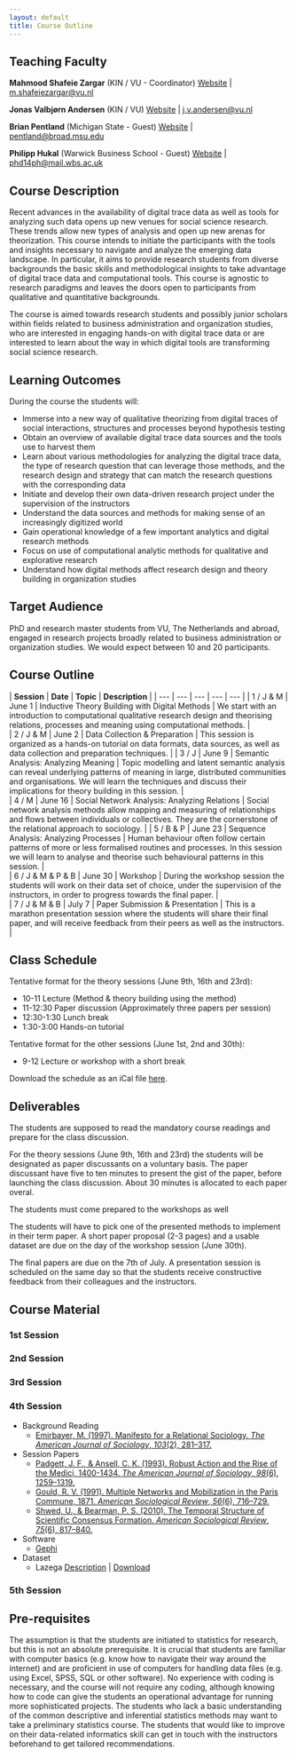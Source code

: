```yaml
---
layout: default
title: Course Outline
---
```


## Teaching Faculty

**Mahmood Shafeie Zargar** (KIN / VU - Coordinator)
[Website](http://www.kinresearch.nl/person/mahmood-zargar/) | m.shafeiezargar@vu.nl

**Jonas Valbjørn Andersen** (KIN / VU)
[Website](http://www.kinresearch.nl/person/jonas-valbjorn-andersen/) | j.v.andersen@vu.nl

**Brian Pentland** (Michigan State - Guest)
[Website](http://broad.msu.edu/facultystaff/pentland/) | pentland@broad.msu.edu

**Philipp Hukal** (Warwick Business School - Guest)
[Website](https://www.linkedin.com/in/phukal) | phd14ph@mail.wbs.ac.uk 


## Course Description

Recent advances in the availability of digital trace data as well as tools for analyzing such data opens up new venues for social science research. These trends allow new types of analysis and open up new arenas for theorization. This course intends to initiate the participants with the tools and insights necessary to navigate and analyze the emerging data landscape. In particular, it aims to provide research students from diverse backgrounds the basic skills and methodological insights to take advantage of digital trace data and computational tools. This course is agnostic to research paradigms and leaves the doors open to participants from qualitative and quantitative backgrounds.

The course is aimed towards research students and possibly junior scholars within fields related to business administration and organization studies, who are interested in engaging hands-on with digital trace data or are interested to learn about the way in which digital tools are transforming social science research.

## Learning Outcomes

During the course the students will:

- Immerse into a new way of qualitative theorizing from digital traces of social interactions, structures and processes beyond hypothesis testing
- Obtain an overview of available digital trace data sources and the tools use to harvest them
- Learn about various methodologies for analyzing the digital trace data, the type of research question that can leverage those methods, and the research design and strategy that can match the research questions with the corresponding data
- Initiate and develop their own data-driven research project under the supervision of the instructors
- Understand the data sources and methods for making sense of an increasingly digitized world
- Gain operational knowledge of a few important analytics and digital research methods
- Focus on use of computational analytic methods for qualitative and explorative research
- Understand how digital methods affect research design and theory building in organization studies 

## Target Audience 

PhD and research master students from VU, The Netherlands and abroad, engaged in research projects broadly related to business administration or organization studies. We would expect between 10 and 20 participants. 

## Course Outline
| **Session** | **Date** | **Topic** | **Description** | 
| --- | --- | --- | --- | --- |
| 1 / J & M | June 1 | Inductive Theory Building with Digital Methods | We start with an introduction to computational qualitative research design and theorising relations, processes and meaning using computational methods. |                                                                                                                                                                                                                                                                                                                                                                                                                                                                                                                                                                                                                                                                                                                                                                                                                                                                                                                                                                                                                                                                                                                                                                                                                                                                                                                                                                                                                                                                                                                                                                    
| 2 / J & M | June 2 | Data Collection & Preparation | This session is organized as a hands-on tutorial on data formats, data sources, as well as data collection and preparation techniques.                                                                                                       |
| 3 / J | June 9 | Semantic Analysis: Analyzing Meaning | Topic modelling and latent semantic analysis can reveal underlying patterns of meaning in large, distributed communities and organisations. We will learn the techniques and discuss their implications for theory building in this session. |                                                                                                                                                                                                                                                                                                                                                                                                                                                                                                                                                                                                                                                                                                                                                                                                                                                                                                                                                                                                                                                                                                                                                                                                                                                                                                                                                                                                                                                                                                                                                               
| 4 / M | June 16 | Social Network Analysis: Analyzing Relations | Social network analysis methods allow mapping and measuring of relationships and flows between individuals or collectives. They are the cornerstone of the relational approach to sociology. |
| 5 / B & P | June 23 | Sequence Analysis: Analyzing Processes | Human behaviour often follow certain patterns of more or less formalised routines and processes. In this session we will learn to analyse and theorise such behavioural patterns in this session. |                                                                                                                                                                                                                                                                                                                                                                                                                                                                                                                                                                                                                                                                                                                                                                                                                                                                                                                                                                                                                                                                                                                                                                                                                                                                                                                                                                                                                                                                                                                                                                    
| 6 / J & M & P & B | June 30 | Workshop | During the workshop session the students will work on their data set of choice, under the supervision of the instructors, in order to progress towards the final paper. |                                                                                                                                                                                                                                                                                                                                                                                                                                                                                                                                                                                                                                                                                                                                                                                                                                                                                                                                                                                                                                                                                                                                                                                                                                                                                                                                                                                                                                                                                                                                                                              
| 7 / J & M & B | July 7 | Paper Submission & Presentation | This is a marathon presentation session where the students will share their final paper, and will receive feedback from their peers as well as the instructors. |                                                                                                                                                                                                                                                                                                                                                                                                                                                                                                                                                                                                                                                                                                                                                                                                                                                                                                                                                                                                                                                                                                                                                                                                                                                                                                                                                                                                                                                                                                                                                                    

## Class Schedule

Tentative format for the theory sessions (June 9th, 16th and 23rd): 

- 10-11 Lecture (Method & theory building using the method)
- 11-12:30 Paper discussion (Approximately three papers per session)
- 12:30-1:30 Lunch break
- 1:30-3:00 Hands-on tutorial

Tentative format for the other sessions (June 1st, 2nd and 30th):

- 9-12 Lecture or workshop with a short break

Download the schedule as an iCal file [here](/digital-methods/public/misc/digital_methods.ics).

## Deliverables

The students are supposed to read the mandatory course readings and prepare for the class discussion. 

For the theory sessions (June 9th, 16th and 23rd) the students will be designated as paper discussants on a voluntary basis. The paper discussant have five to ten minutes to present the gist of the paper, before launching the class discussion. About 30 minutes is allocated to each paper overal.

The students must come prepared to the workshops as well

The students will have to pick one of the presented methods to implement in their term paper. A short paper proposal (2-3 pages) and a usable dataset are due on the day of the workshop session (June 30th).

The final papers are due on the 7th of July. A presentation session is scheduled on the same day so that the students receive constructive feedback from their colleagues and the instructors.

## Course Material

### 1st Session

### 2nd Session

### 3rd Session

### 4th Session

- Background Reading
  - [Emirbayer, M. (1997). Manifesto for a Relational Sociology. *The American Journal of Sociology*, *103*(2), 281–317.](http://dx.doi.org/10.1086/231209)
- Session Papers
  - [Padgett, J. F., & Ansell, C. K. (1993). Robust Action and the Rise of the Medici, 1400-1434. *The American Journal of Sociology*, *98*(6), 1259–1319.](http://www.jstor.org/stable/2781822)
  - [Gould, R. V. (1991). Multiple Networks and Mobilization in the Paris Commune, 1871. *American Sociological Review*, *56*(6), 716–729.](http://www.jstor.org/stable/2096251)
  - [Shwed, U., & Bearman, P. S. (2010). The Temporal Structure of Scientific Consensus Formation. *American Sociological Review*, *75*(6), 817–840.](http://dx.doi.org/10.1177/0003122410388488)
- Software
  - [Gephi](https://gephi.org/)
- Dataset
  - Lazega [Description](http://moreno.ss.uci.edu/data.html#lazega) \| [Download](/public/misc/lazega.graphml)

### 5th Session

## Pre-requisites

The assumption is that the students are initiated to statistics for research, but this is not an absolute prerequisite. It is crucial that students are familiar with computer basics (e.g. know how to navigate their way around the internet) and are proficient in use of computers for handling data files (e.g. using Excel, SPSS, SQL or other software). No experience with coding is necessary, and the course will not require any coding, although knowing how to code can give the students an operational advantage for running more sophisticated projects. The students who lack a basic understanding of the common descriptive and inferential statistics methods may want to take a preliminary statistics course. The students that would like to improve on their data-related informatics skill can get in touch with the instructors beforehand to get tailored recommendations.





